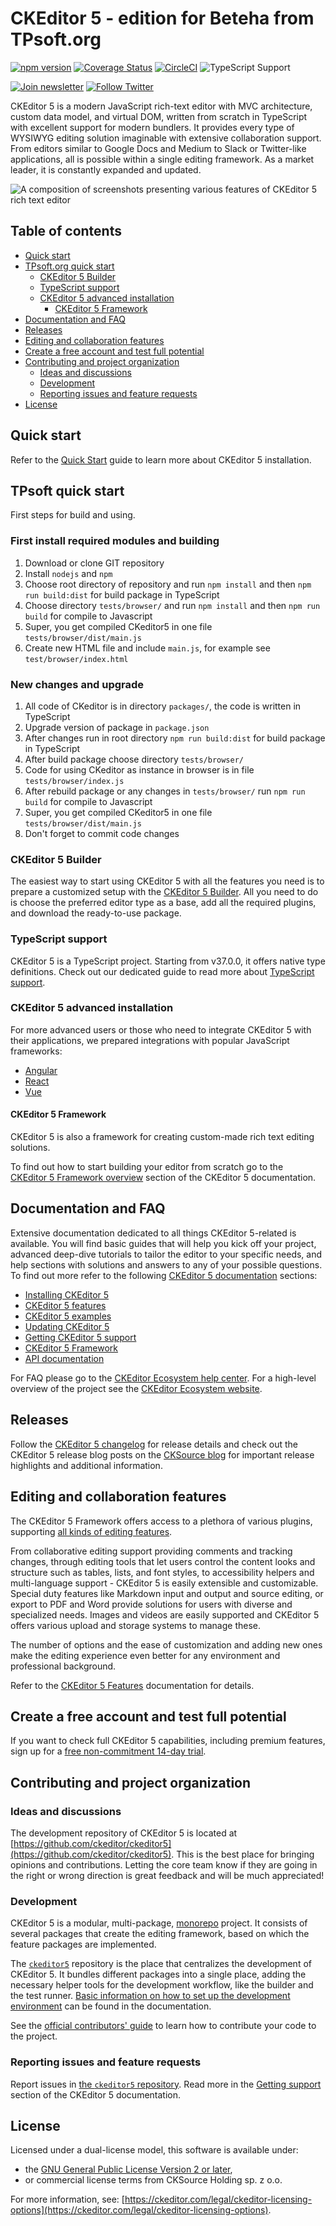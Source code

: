 CKEditor&nbsp;5 - edition for Beteha from TPsoft.org
===================================

[![npm version](https://badge.fury.io/js/ckeditor5.svg)](https://www.npmjs.com/package/ckeditor5)
[![Coverage Status](https://coveralls.io/repos/github/ckeditor/ckeditor5/badge.svg?branch=master)](https://coveralls.io/github/ckeditor/ckeditor5?branch=master)
[![CircleCI](https://circleci.com/gh/ckeditor/ckeditor5.svg?style=shield)](https://app.circleci.com/pipelines/github/ckeditor/ckeditor5?branch=master)
![TypeScript Support](https://badgen.net/badge/Built%20With/TypeScript/blue)

[![Join newsletter](https://img.shields.io/badge/join-newsletter-00cc99.svg)](http://eepurl.com/c3zRPr)
[![Follow Twitter](https://img.shields.io/badge/follow-twitter-00cc99.svg)](https://twitter.com/ckeditor)

CKEditor&nbsp;5 is a modern JavaScript rich-text editor with MVC architecture, custom data model, and virtual DOM, written from scratch in TypeScript with excellent support for modern bundlers. It provides every type of WYSIWYG editing solution imaginable with extensive collaboration support. From editors similar to Google Docs and Medium to Slack or Twitter-like applications, all is possible within a single editing framework. As a market leader, it is constantly expanded and updated.

![A composition of screenshots presenting various features of CKEditor&nbsp;5 rich text editor](https://raw.githubusercontent.com/ckeditor/ckeditor5/master/docs/assets/img/CKEditor-5.png)

## Table of contents<!-- omit in toc -->

- [Quick start](#quick-start)
- [TPsoft.org quick start](#tpsoft-quick-start)
	- [CKEditor 5 Builder](#ckeditor-5-builder)
	- [TypeScript support](#typescript-support)
	- [CKEditor 5 advanced installation](#ckeditor-5-advanced-installation)
		- [CKEditor 5 Framework](#ckeditor-5-framework)
- [Documentation and FAQ](#documentation-and-faq)
- [Releases](#releases)
- [Editing and collaboration features](#editing-and-collaboration-features)
- [Create a free account and test full potential](#create-a-free-account-and-test-full-potential)
- [Contributing and project organization](#contributing-and-project-organization)
	- [Ideas and discussions](#ideas-and-discussions)
	- [Development](#development)
	- [Reporting issues and feature requests](#reporting-issues-and-feature-requests)
- [License](#license)

## Quick start

Refer to the [Quick Start](https://ckeditor.com/docs/ckeditor5/latest/getting-started/installation/quick-start.html) guide to learn more about CKEditor&nbsp;5 installation.

## TPsoft quick start

First steps for build and using.

### First install required modules and building
1. Download or clone GIT repository
2. Install `nodejs` and `npm`
3. Choose root directory of repository and run `npm install` and then `npm run build:dist` for build package in TypeScript
4. Choose directory `tests/browser/` and run `npm install` and then `npm run build` for compile to Javascript
5. Super, you get compiled CKeditor5 in one file `tests/browser/dist/main.js`
6. Create new HTML file and include `main.js`, for example see `test/browser/index.html`

### New changes and upgrade
1. All code of CKeditor is in directory `packages/`, the code is written in TypeScript
2. Upgrade version of package in `package.json`
3. After changes run in root directory `npm run build:dist` for build package in TypeScript
4. After build package choose directory `tests/browser/`
5. Code for using CKeditor as instance in browser is in file `tests/browser/index.js`
6. After rebuild package or any changes in `tests/browser/` run `npm run build` for compile to Javascript
7. Super, you get compiled CKeditor5 in one file `tests/browser/dist/main.js`
8. Don't forget to commit code changes

### CKEditor 5 Builder

The easiest way to start using CKEditor&nbsp;5 with all the features you need is to prepare a customized setup with the [CKEditor&nbsp;5 Builder](https://ckeditor.com/ckeditor-5/builder). All you need to do is choose the preferred editor type as a base, add all the required plugins, and download the ready-to-use package.

### TypeScript support

CKEditor&nbsp;5 is a TypeScript project. Starting from v37.0.0, it offers native type definitions. Check out our dedicated guide to read more about [TypeScript support](https://ckeditor.com/docs/ckeditor5/latest/getting-started/setup/typescript-support.html).

### CKEditor 5 advanced installation

For more advanced users or those who need to integrate CKEditor&nbsp;5 with their applications, we prepared integrations with popular JavaScript frameworks:
* [Angular](https://ckeditor.com/docs/ckeditor5/latest/getting-started/installation/angular.html)
* [React](https://ckeditor.com/docs/ckeditor5/latest/getting-started/installation/react/react.html)
* [Vue](https://ckeditor.com/docs/ckeditor5/latest/getting-started/installation/vuejs-v3.html)

#### CKEditor 5 Framework

CKEditor&nbsp;5 is also a framework for creating custom-made rich text editing solutions.

To find out how to start building your editor from scratch go to the [CKEditor&nbsp;5 Framework overview](https://ckeditor.com/docs/ckeditor5/latest/framework/index.html) section of the CKEditor&nbsp;5 documentation.

## Documentation and FAQ

Extensive documentation dedicated to all things CKEditor&nbsp;5-related is available. You will find basic guides that will help you kick off your project, advanced deep-dive tutorials to tailor the editor to your specific needs, and help sections with solutions and answers to any of your possible questions. To find out more refer to the following [CKEditor&nbsp;5 documentation](https://ckeditor.com/docs/ckeditor5/latest/index.html) sections:

* [Installing CKEditor&nbsp;5](https://ckeditor.com/docs/ckeditor5/latest/getting-started/installation/quick-start.html)
* [CKEditor&nbsp;5 features](https://ckeditor.com/docs/ckeditor5/latest/features/index.html)
* [CKEditor&nbsp;5 examples](https://ckeditor.com/docs/ckeditor5/latest/examples/index.html)
* [Updating CKEditor&nbsp;5](https://ckeditor.com/docs/ckeditor5/latest/updating/index.html)
* [Getting CKEditor&nbsp;5 support](https://ckeditor.com/docs/ckeditor5/latest/support/index.html)
* [CKEditor&nbsp;5 Framework](https://ckeditor.com/docs/ckeditor5/latest/framework/index.html)
* [API documentation](https://ckeditor.com/docs/ckeditor5/latest/api/index.html)

For FAQ please go to the [CKEditor Ecosystem help center](https://support.ckeditor.com/hc/en-us).
For a high-level overview of the project see the [CKEditor Ecosystem website](https://ckeditor.com).

## Releases

Follow the [CKEditor&nbsp;5 changelog](https://github.com/ckeditor/ckeditor5/blob/stable/CHANGELOG.md) for release details and check out the CKEditor&nbsp;5 release blog posts on the [CKSource blog](https://ckeditor.com/blog/?category=releases&tags=CKEditor-5) for important release highlights and additional information.

## Editing and collaboration features

The CKEditor&nbsp;5 Framework offers access to a plethora of various plugins, supporting [all kinds of editing features](https://ckeditor.com/docs/ckeditor5/latest/features/index.html).

From collaborative editing support providing comments and tracking changes, through editing tools that let users control the content looks and structure such as tables, lists, and font styles, to accessibility helpers and multi-language support - CKEditor&nbsp;5 is easily extensible and customizable. Special duty features like Markdown input and output and source editing, or export to PDF and Word provide solutions for users with diverse and specialized needs. Images and videos are easily supported and CKEditor&nbsp;5 offers various upload and storage systems to manage these.

The number of options and the ease of customization and adding new ones make the editing experience even better for any environment and professional background.

Refer to the [CKEditor&nbsp;5 Features](https://ckeditor.com/docs/ckeditor5/latest/features/index.html) documentation for details.

## Create a free account and test full potential

If you want to check full CKEditor&nbsp;5 capabilities, including premium features, sign up for a [free non-commitment 14-day trial](https://portal.ckeditor.com/checkout?plan=free).

## Contributing and project organization

### Ideas and discussions

The development repository of CKEditor&nbsp;5 is located at [https://github.com/ckeditor/ckeditor5](https://github.com/ckeditor/ckeditor5). This is the best place for bringing opinions and contributions. Letting the core team know if they are going in the right or wrong direction is great feedback and will be much appreciated!

### Development

CKEditor&nbsp;5 is a modular, multi-package, [monorepo](https://en.wikipedia.org/wiki/Monorepo) project. It consists of several packages that create the editing framework, based on which the feature packages are implemented.

The [`ckeditor5`](https://github.com/ckeditor/ckeditor5) repository is the place that centralizes the development of CKEditor&nbsp;5. It bundles different packages into a single place, adding the necessary helper tools for the development workflow, like the builder and the test runner. [Basic information on how to set up the development environment](https://ckeditor.com/docs/ckeditor5/latest/framework/contributing/development-environment.html) can be found in the documentation.

See the [official contributors' guide](https://ckeditor.com/docs/ckeditor5/latest/framework/contributing/contributing.html) to learn how to contribute your code to the project.

### Reporting issues and feature requests

Report issues in [the `ckeditor5` repository](https://github.com/ckeditor/ckeditor5/issues). Read more in the [Getting support](https://ckeditor.com/docs/ckeditor5/latest/support/index.html#reporting-issues) section of the CKEditor 5 documentation.

## License

Licensed under a dual-license model, this software is available under:

* the [GNU General Public License Version 2 or later](https://www.gnu.org/licenses/gpl.html),
* or commercial license terms from CKSource Holding sp. z o.o.

For more information, see: [https://ckeditor.com/legal/ckeditor-licensing-options](https://ckeditor.com/legal/ckeditor-licensing-options).
